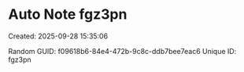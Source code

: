 ﻿# Auto Note fgz3pn
Created: 2025-09-28 15:35:06

Random GUID: f09618b6-84e4-472b-9c8c-ddb7bee7eac6
Unique ID: fgz3pn
